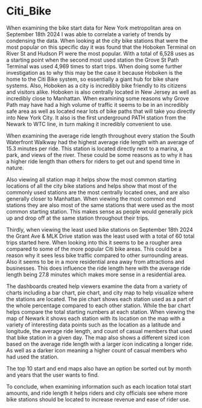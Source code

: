 # Citi_Bike

When examining the bike start data for New York metropolitan area on September 18th 2024 I was able to correlate a variety of trends by condensing the data.
When looking at the city bike stations that were the most popular on this specific day it was found that the Hoboken Terminal on River St and Hudson Pl were the most popular. 
With a total of 6,528 uses as a starting point when the second most used station the Grove St Path Terminal was used 4,969 times to start trips.
When doing some further investigation as to why this may be the case it because Hoboken is the home to the Citi Bike system, so essentially a giant hub for bike share systems. 
Also, Hoboken as a city is incredibly bike friendly to its citizens and visitors alike.  Hoboken is also centrally located in New Jersey as well as incredibly close to Manhattan.
When examining some reasons why Grove Path may have had a high volume of traffic it seems to be in an incredibly safe area as well as located near lots of bike paths that will take you directly into New York City.
It also is the first underground PATH station from the Newark to WTC line, in turn making it incredibly convenient to use.  

When examining the average ride length throughout every station the South Waterfront Walkway had the highest average ride length with an average of 15.3 minutes per ride.
This station is located directly next to a marina, a park, and views of the river. 
These could be some reasons as to why it has a higher ride length than others for riders to get out and spend time in nature.  

Also viewing all station map it helps show the most common starting locations of all the city bike stations and helps show that most of the commonly used stations are the most centrally located ones,
and are also generally closer to Manhattan.  When viewing the most common end stations they are also most of the same stations that were used as the most common starting station.
This makes sense as people would generally pick up and drop off at the same station throughout their trips.    


Thirdly, when viewing the least used bike stations on September 18th 2024 the Grant Ave & MLK Drive station was the least used with a total of 60 total trips started here.
When looking into this it seems to be a rougher area compared to some of the more popular Citi bike areas. 
This could be a reason why it sees less bike traffic compared to other surrounding areas. 
Also it seems to be in a more residential area away from attractions and businesses. 
This does influence the ride length here with the average ride length being 27.8 minutes which makes more sense in a residential area. 

The dashboards created help viewers examine the data from a variety of charts including a bar chart, pie chart, and city map to help visualize where the stations are located. 
The pie chart shows each station used as a part of the whole percentage compared to each other station. 
While the bar chart helps compare the total starting numbers at each station. 
When viewing the map of Newark it shows each station with its location on the map with a variety of interesting data points such as the location as a latitude and longitude,
the average ride length, and count of casual members that used that bike station in a given day. 
The map also shows a different sized icon based on the average ride length with a larger icon indicating a longer ride. 
As well as a darker icon meaning a higher count of casual members who had used the station. 

The top 10 start and end maps also have an option be sorted out by month and years that the user wants to find. 

To conclude, when examining information such as each location total start amounts, and ride length it helps riders and city
officials see where more bike stations should be located to increase revenue and ease of rider use. 
